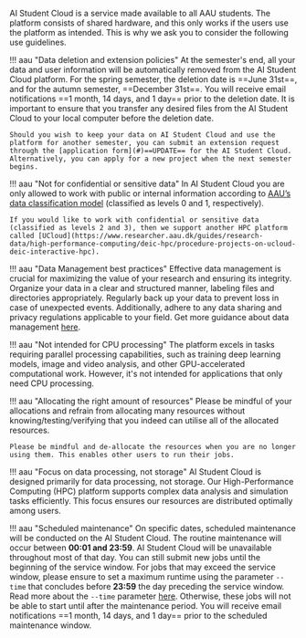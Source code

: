 AI Student Cloud is a service made available to all AAU students. The platform consists of shared hardware, and this only works if the users use the platform as intended. This is why we ask you to consider the following use guidelines.


!!! aau "Data deletion and extension policies"
    At the semester's end, all your data and user information will be automatically removed from the AI Student Cloud platform. For the spring semester, the deletion date is ==June 31st==, and for the autumn semester, ==December 31st==. You will receive email notifications ==1 month, 14 days, and 1 day== prior to the deletion date. It is important to ensure that you transfer any desired files from the AI Student Cloud to your local computer before the deletion date.
    
    Should you wish to keep your data on AI Student Cloud and use the platform for another semester, you can submit an extension request through the [application form](#)==UPDATE== for the AI Student Cloud. Alternatively, you can apply for a new project when the next semester begins.

!!! aau "Not for confidential or sensitive data"
    In AI Student Cloud you are only allowed to work with public or internal information according to [AAU’s data classification model](https://www.security.aau.dk/data-classification) (classified as levels 0 and 1, respectively).

    If you would like to work with confidential or sensitive data (classified as levels 2 and 3), then we support another HPC platform called [UCloud](https://www.researcher.aau.dk/guides/research-data/high-performance-computing/deic-hpc/procedure-projects-on-ucloud-deic-interactive-hpc).

!!! aau "Data Management best practices"
    Effective data management is crucial for maximizing the value of your research and ensuring its integrity. Organize your data in a clear and structured manner, labeling files and directories appropriately. Regularly back up your data to prevent loss in case of unexpected events. Additionally, adhere to any data sharing and privacy regulations applicable to your field. Get more guidance about data management [here](https://www.researcher.aau.dk/guides/research-data/data-management/introduction-to-data-management).

!!! aau "Not intended for CPU processing"
    The platform excels in tasks requiring parallel processing capabilities, such as training deep learning models, image and video analysis, and other GPU-accelerated computational work. However, it's not intended for applications that only need CPU processing.

!!! aau "Allocating the right amount of resources"
    Please be mindful of your allocations and refrain from allocating many resources without knowing/testing/verifying that you indeed can utilise all of the allocated resources. 

    Please be mindful and de-allocate the resources when you are no longer using them. This enables other users to run their jobs.
    
!!! aau "Focus on data processing, not storage"
    AI Student Cloud is designed primarily for data processing, not storage. Our High-Performance Computing (HPC) platform supports complex data analysis and simulation tasks efficiently. This focus ensures our resources are distributed optimally among users.

    
<!--
!!! aau "Working interactively"
    AI Student Cloud is optimized for high-performance computing tasks, requiring significant computational resources. Interactive sessions, such as Jupyter notebook sessions, can lead to inefficient resource use and reduce availability for users running intensive data processing tasks. To ensure optimal utilization of our platform, we recommend performing interactive data writing and testing on your local computer, reserving AI Student Cloud exclusively for executing the heavy-duty processing part of your projects.
-->

!!! aau "Scheduled maintenance"
    On specific dates, scheduled maintenance will be conducted on the AI Student Cloud. The routine maintenance will occur between <span style="font-weight: bold;">00:01 and 23:59</span>. AI Student Cloud will be unavailable throughout most of that day. You can still submit new jobs until the beginning of the service window. For jobs that may exceed the service window, please ensure to set a maximum runtime using the parameter `--time` that concludes before <span style="font-weight: bold;">23:59</span> the day preceding the service window. Read more about the `--time` parameter [here](/advanced-guides/setting-a-time-limit). Otherwise, these jobs will not be able to start until after the maintenance period. You will receive email notifications ==1 month, 14 days, and 1 day== prior to the scheduled maintenance window.
